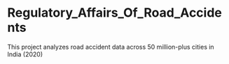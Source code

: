 # Regulatory_Affairs_Of_Road_Accidents
This project analyzes road accident data across 50 million-plus cities in India (2020)
